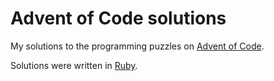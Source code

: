 # Advent of Code solutions

My solutions to the programming puzzles on [Advent of Code](https://adventofcode.com/).

Solutions were written in [Ruby](https://www.ruby-lang.org/).
